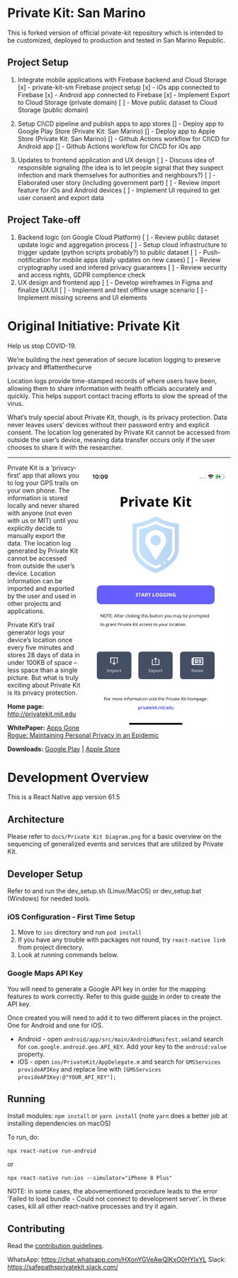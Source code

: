 # Private Kit: San Marino

This is forked version of official private-kit repository which is intended to be customized, deployed to production and tested in San Marino Republic.

## Project Setup

1. Integrate mobile applications with Firebase backend and Cloud Storage
   [x] - private-kit-sm Firebase project setup
   [x] - iOs app connected to Firebase
   [x] - Android app connected to Firebase
   [x] - Implement Export to Cloud Storage (private domain)
   [ ] - Move public dataset to Cloud Storage (public domain)

1. Setup CI\CD pipeline and publish apps to app stores
   [] - Deploy app to Google Play Store (Private Kit: San Marino)
   [] - Deploy app to Apple Store (Private Kit: San Marino)
   [] - Github Actions workflow for CI\CD for Android app
   [] - Github Actions workflow for CI\CD for iOs app

1. Updates to frontend application and UX design
   [ ] - Discuss idea of responsible signaling (the idea is to let people signal that they suspect infection and mark themselves for authorities and neighbours?)
   [ ] - Elaborated user story (including government part)
   [ ] - Review import feature for iOs and Android devices
   [ ] - Implement UI required to get user consent and export data

## Project Take-off

1. Backend logic (on Google Cloud Platform)
   [ ] - Review public dataset update logic and aggregation process
   [ ] - Setup cloud infrastructure to trigger update (python scripts probably?) to public dataset
   [ ] - Push-notification for mobile apps (daily updates on new cases)
   [ ] - Review cryptography used and infered privacy guarantees
   [ ] - Review security and access rights, GDPR complience check
1. UX design and frontend app
   [ ] - Develop wireframes in Figma and finalize UX/UI
   [ ] - Implement and test offline usage scenario
   [ ] - Implement missing screens and UI elements

# Original Initiative: Private Kit

Help us stop COVID-19.

We’re building the next generation of secure location logging to preserve privacy and #flattenthecurve

Location logs provide time-stamped records of where users have been, allowing them to share information with health officials accurately and quickly. This helps support contact tracing efforts to slow the spread of the virus.

What’s truly special about Private Kit, though, is its privacy protection. Data never leaves users’ devices without their password entry and explicit consent. The location log generated by Private Kit cannot be accessed from outside the user’s device, meaning data transfer occurs only if the user chooses to share it with the researcher.

---

<img align="right" src="./assets/PreviewUI.png" data-canonical-src="./assets/PreviewUI.png"/>

Private Kit is a ‘privacy-first’ app that allows you to log your GPS trails on your own phone. The information is stored locally and never shared with anyone (not even with us or MIT) until you explicitly decide to manually export the data. The location log generated by Private Kit cannot be accessed from outside the user’s device. Location information can be imported and exported by the user and used in other projects and applications.

Private Kit’s trail generator logs your device’s location once every five minutes and stores 28 days of data in under 100KB of space – less space than a single picture. But what is truly exciting about Private Kit is its privacy protection.

**Home page:** http://privatekit.mit.edu

**WhitePaper:** [Apps Gone Rogue: Maintaining Personal Privacy in an Epidemic](https://drive.google.com/file/d/1nwOR4drE3YdkCkyy_HBd6giQPPhLEkRc/view?usp=sharing)

**Downloads:** [Google Play](https://play.google.com/store/apps/details?id=edu.mit.privatekit) | [Apple Store](https://apps.apple.com/us/app/private-kit-prototype/id1501903733)

# Development Overview

This is a React Native app version 61.5

## Architecture

Please refer to `docs/Private Kit Diagram.png` for a basic overview on the sequencing of generalized events and services that are utilized by Private Kit.

## Developer Setup

Refer to and run the dev_setup.sh (Linux/MacOS) or dev_setup.bat (Windows) for needed tools.

### iOS Configuration - First Time Setup

1. Move to `ios` directory and run `pod install`
2. If you have any trouble with packages not round, try `react-native link` from project directory.
3. Look at running commands below.

### Google Maps API Key

You will need to generate a Google API key in order for the mapping features to work correctly. Refer to this guide [guide](https://developers.google.com/maps/documentation/ios-sdk/get-api-key) in order to create the API key.

Once created you will need to add it to two different places in the project. One for Android and one for iOS.

- Android - open `android/app/src/main/AndroidManifest.xml`and search for `com.google.android.geo.API_KEY`. Add your key to the `android:value` property.
- iOS - open `ios/PrivateKit/AppDelegate.m` and search for `GMSServices provideAPIKey` and replace line with `[GMSServices provideAPIKey:@"YOUR_API_KEY"];`

## Running

Install modules:
`npm install` or `yarn install` (note `yarn` does a better job at installing dependencies on macOS)

To run, do:

```
npx react-native run-android
```

or

```
npx react-native run-ios --simulator="iPhone 8 Plus"
```

NOTE: In some cases, the abovementioned procedure leads to the error 'Failed to load bundle - Could not connect to development server'. In these cases, kill all other react-native processes and try it again.

## Contributing

Read the [contribution guidelines](CONTRIBUTING.md).

WhatsApp: https://chat.whatsapp.com/HXonYGVeAwQIKxO0HYlxYL
Slack: https://safepathsprivatekit.slack.com/
